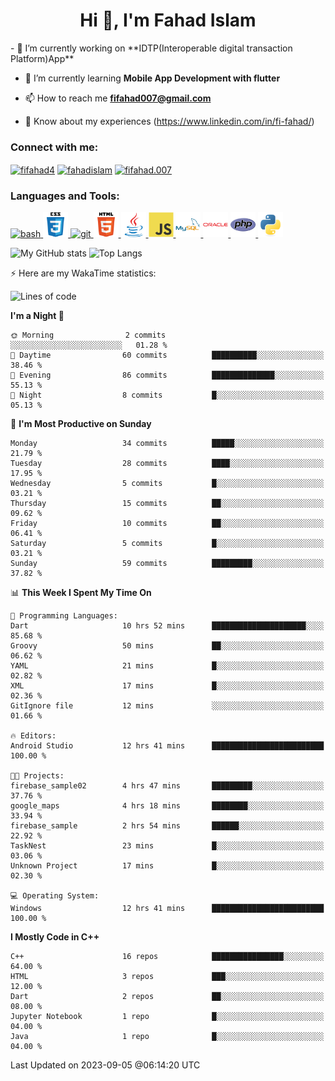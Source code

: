 <h1 align="center">Hi 👋, I'm Fahad Islam</h1>
- 🔭 I’m currently working on **IDTP(Interoperable digital transaction Platform)App**

- 🌱 I’m currently learning **Mobile App Development with flutter**

- 📫 How to reach me **fifahad007@gmail.com**

- 📄 Know about my experiences (https://www.linkedin.com/in/fi-fahad/)

<h3 align="left">Connect with me:</h3>
<p align="left">
<a href="https://twitter.com/fifahad4" target="blank"><img align="center" src="https://raw.githubusercontent.com/rahuldkjain/github-profile-readme-generator/master/src/images/icons/Social/twitter.svg" alt="fifahad4" height="30" width="40" /></a>
<a href="https://www.linkedin.com/in/fi-fahad/" target="blank"><img align="center" src="https://raw.githubusercontent.com/rahuldkjain/github-profile-readme-generator/master/src/images/icons/Social/linked-in-alt.svg" alt="fahadislam" height="30" width="40" /></a>
<a href="https://fb.com/fifahad.007" target="blank"><img align="center" src="https://raw.githubusercontent.com/rahuldkjain/github-profile-readme-generator/master/src/images/icons/Social/facebook.svg" alt="fifahad.007" height="30" width="40" /></a>
</p>

<h3 align="left">Languages and Tools:</h3>
<p align="left"> <a href="https://www.gnu.org/software/bash/" target="_blank" rel="noreferrer"> <img src="https://www.vectorlogo.zone/logos/gnu_bash/gnu_bash-icon.svg" alt="bash" width="40" height="40"/> </a> <a href="https://www.w3schools.com/css/" target="_blank" rel="noreferrer"> <img src="https://raw.githubusercontent.com/devicons/devicon/master/icons/css3/css3-original-wordmark.svg" alt="css3" width="40" height="40"/> </a> <a href="https://git-scm.com/" target="_blank" rel="noreferrer"> <img src="https://www.vectorlogo.zone/logos/git-scm/git-scm-icon.svg" alt="git" width="40" height="40"/> </a> <a href="https://www.w3.org/html/" target="_blank" rel="noreferrer"> <img src="https://raw.githubusercontent.com/devicons/devicon/master/icons/html5/html5-original-wordmark.svg" alt="html5" width="40" height="40"/> </a> <a href="https://www.java.com" target="_blank" rel="noreferrer"> <img src="https://raw.githubusercontent.com/devicons/devicon/master/icons/java/java-original.svg" alt="java" width="40" height="40"/> </a> <a href="https://developer.mozilla.org/en-US/docs/Web/JavaScript" target="_blank" rel="noreferrer"> <img src="https://raw.githubusercontent.com/devicons/devicon/master/icons/javascript/javascript-original.svg" alt="javascript" width="40" height="40"/> </a> <a href="https://www.mysql.com/" target="_blank" rel="noreferrer"> <img src="https://raw.githubusercontent.com/devicons/devicon/master/icons/mysql/mysql-original-wordmark.svg" alt="mysql" width="40" height="40"/> </a> <a href="https://www.oracle.com/" target="_blank" rel="noreferrer"> <img src="https://raw.githubusercontent.com/devicons/devicon/master/icons/oracle/oracle-original.svg" alt="oracle" width="40" height="40"/> </a> <a href="https://www.php.net" target="_blank" rel="noreferrer"> <img src="https://raw.githubusercontent.com/devicons/devicon/master/icons/php/php-original.svg" alt="php" width="40" height="40"/> </a> <a href="https://www.python.org" target="_blank" rel="noreferrer"> <img src="https://raw.githubusercontent.com/devicons/devicon/master/icons/python/python-original.svg" alt="python" width="40" height="40"/> </a> </p>

![My GitHub stats](https://github-readme-stats.vercel.app/api?username=Fahaddada47&show_icons=true&theme=radical)
![Top Langs](https://github-readme-stats.vercel.app/api/top-langs/?username=Fahaddada47&layout=donut)


⚡ Here are my WakaTime statistics:

<!--START_SECTION:waka-->
![Lines of code](https://img.shields.io/badge/From%20Hello%20World%20I%27ve%20Written-237.8%20thousand%20lines%20of%20code-blue)

**I'm a Night 🦉** 

```text
🌞 Morning                2 commits           ░░░░░░░░░░░░░░░░░░░░░░░░░   01.28 % 
🌆 Daytime                60 commits          ██████████░░░░░░░░░░░░░░░   38.46 % 
🌃 Evening                86 commits          ██████████████░░░░░░░░░░░   55.13 % 
🌙 Night                  8 commits           █░░░░░░░░░░░░░░░░░░░░░░░░   05.13 % 
```
📅 **I'm Most Productive on Sunday** 

```text
Monday                   34 commits          █████░░░░░░░░░░░░░░░░░░░░   21.79 % 
Tuesday                  28 commits          ████░░░░░░░░░░░░░░░░░░░░░   17.95 % 
Wednesday                5 commits           █░░░░░░░░░░░░░░░░░░░░░░░░   03.21 % 
Thursday                 15 commits          ██░░░░░░░░░░░░░░░░░░░░░░░   09.62 % 
Friday                   10 commits          ██░░░░░░░░░░░░░░░░░░░░░░░   06.41 % 
Saturday                 5 commits           █░░░░░░░░░░░░░░░░░░░░░░░░   03.21 % 
Sunday                   59 commits          █████████░░░░░░░░░░░░░░░░   37.82 % 
```


📊 **This Week I Spent My Time On** 

```text
💬 Programming Languages: 
Dart                     10 hrs 52 mins      █████████████████████░░░░   85.68 % 
Groovy                   50 mins             ██░░░░░░░░░░░░░░░░░░░░░░░   06.62 % 
YAML                     21 mins             █░░░░░░░░░░░░░░░░░░░░░░░░   02.82 % 
XML                      17 mins             █░░░░░░░░░░░░░░░░░░░░░░░░   02.36 % 
GitIgnore file           12 mins             ░░░░░░░░░░░░░░░░░░░░░░░░░   01.66 % 

🔥 Editors: 
Android Studio           12 hrs 41 mins      █████████████████████████   100.00 % 

🐱‍💻 Projects: 
firebase_sample02        4 hrs 47 mins       █████████░░░░░░░░░░░░░░░░   37.76 % 
google_maps              4 hrs 18 mins       ████████░░░░░░░░░░░░░░░░░   33.94 % 
firebase_sample          2 hrs 54 mins       ██████░░░░░░░░░░░░░░░░░░░   22.92 % 
TaskNest                 23 mins             █░░░░░░░░░░░░░░░░░░░░░░░░   03.06 % 
Unknown Project          17 mins             █░░░░░░░░░░░░░░░░░░░░░░░░   02.30 % 

💻 Operating System: 
Windows                  12 hrs 41 mins      █████████████████████████   100.00 % 
```

**I Mostly Code in C++** 

```text
C++                      16 repos            ████████████████░░░░░░░░░   64.00 % 
HTML                     3 repos             ███░░░░░░░░░░░░░░░░░░░░░░   12.00 % 
Dart                     2 repos             ██░░░░░░░░░░░░░░░░░░░░░░░   08.00 % 
Jupyter Notebook         1 repo              █░░░░░░░░░░░░░░░░░░░░░░░░   04.00 % 
Java                     1 repo              █░░░░░░░░░░░░░░░░░░░░░░░░   04.00 % 
```




 Last Updated on 2023-09-05 @06:14:20 UTC
<!--END_SECTION:waka-->


